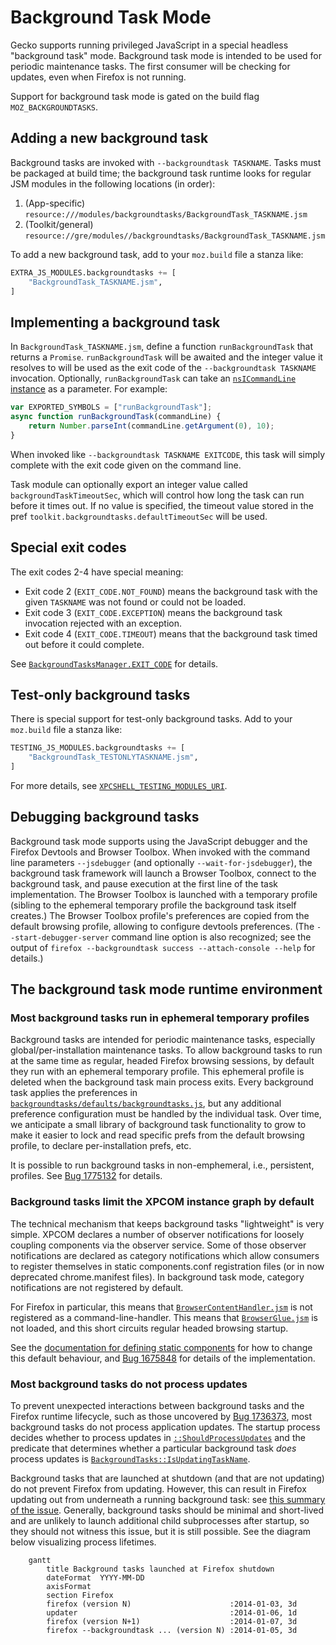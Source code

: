 # Background Task Mode

Gecko supports running privileged JavaScript in a special headless "background task" mode.  Background task mode is intended to be used for periodic maintenance tasks.  The first consumer will be checking for updates, even when Firefox is not running.

Support for background task mode is gated on the build flag `MOZ_BACKGROUNDTASKS`.

## Adding a new background task

Background tasks are invoked with `--backgroundtask TASKNAME`.  Tasks must be packaged at build time; the background task runtime looks for regular JSM modules in the following locations (in order):

1. (App-specific) `resource:///modules/backgroundtasks/BackgroundTask_TASKNAME.jsm`
2. (Toolkit/general) `resource://gre/modules//backgroundtasks/BackgroundTask_TASKNAME.jsm`

To add a new background task, add to your `moz.build` file a stanza like:

```python
EXTRA_JS_MODULES.backgroundtasks += [
    "BackgroundTask_TASKNAME.jsm",
]
```

## Implementing a background task

In `BackgroundTask_TASKNAME.jsm`, define a function `runBackgroundTask` that returns a `Promise`.  `runBackgroundTask` will be awaited and the integer value it resolves to will be used as the exit code of the `--backgroundtask TASKNAME` invocation.  Optionally, `runBackgroundTask` can take an [`nsICommandLine` instance](https://searchfox.org/mozilla-central/source/toolkit/components/commandlines/nsICommandLine.idl) as a parameter.  For example:

```javascript
var EXPORTED_SYMBOLS = ["runBackgroundTask"];
async function runBackgroundTask(commandLine) {
    return Number.parseInt(commandLine.getArgument(0), 10);
}
```

When invoked like `--backgroundtask TASKNAME EXITCODE`, this task will simply complete with the exit code given on the command line.

Task module can optionally export an integer value called `backgroundTaskTimeoutSec`, which will control how long the task can run before it times out. If no value is specified, the timeout value stored in the pref `toolkit.backgroundtasks.defaultTimeoutSec` will be used.

## Special exit codes

The exit codes 2-4 have special meaning:

* Exit code 2 (`EXIT_CODE.NOT_FOUND`) means the background task with the given `TASKNAME` was not found or could not be loaded.
* Exit code 3 (`EXIT_CODE.EXCEPTION`) means the background task invocation rejected with an exception.
* Exit code 4 (`EXIT_CODE.TIMEOUT`) means that the background task timed out before it could complete.

See [`BackgroundTasksManager.EXIT_CODE`](https://searchfox.org/mozilla-central/source/toolkit/components/backgroundtasks/BackgroundTasksManager.jsm) for details.

## Test-only background tasks

There is special support for test-only background tasks.  Add to your `moz.build` file a stanza like:

```python
TESTING_JS_MODULES.backgroundtasks += [
    "BackgroundTask_TESTONLYTASKNAME.jsm",
]
```

For more details, see [`XPCSHELL_TESTING_MODULES_URI`](https://searchfox.org/mozilla-central/search?q=XPCSHELL_TESTING_MODULES_URI).

## Debugging background tasks

Background task mode supports using the JavaScript debugger and the Firefox Devtools and Browser Toolbox.  When invoked with the command line parameters `--jsdebugger` (and optionally `--wait-for-jsdebugger`), the background task framework will launch a Browser Toolbox, connect to the background task, and pause execution at the first line of the task implementation.  The Browser Toolbox is launched with a temporary profile (sibling to the ephemeral temporary profile the background task itself creates.)  The Browser Toolbox profile's preferences are copied from the default browsing profile, allowing to configure devtools preferences.  (The `--start-debugger-server` command line option is also recognized; see the output of `firefox --backgroundtask success --attach-console --help` for details.)

## The background task mode runtime environment

### Most background tasks run in ephemeral temporary profiles

Background tasks are intended for periodic maintenance tasks, especially global/per-installation maintenance tasks.  To allow background tasks to run at the same time as regular, headed Firefox browsing sessions, by default they run with an ephemeral temporary profile.  This ephemeral profile is deleted when the background task main process exits.  Every background task applies the preferences in [`backgroundtasks/defaults/backgroundtasks.js`](https://searchfox.org/mozilla-central/source/toolkit/components/backgroundtasks/defaults/backgroundtasks.js), but any additional preference configuration must be handled by the individual task.  Over time, we anticipate a small library of background task functionality to grow to make it easier to lock and read specific prefs from the default browsing profile, to declare per-installation prefs, etc.

It is possible to run background tasks in non-emphemeral, i.e., persistent, profiles.  See [Bug 1775132](https://bugzilla.mozilla.org/show_bug.cgi?id=1775132) for details.

### Background tasks limit the XPCOM instance graph by default

The technical mechanism that keeps background tasks "lightweight" is very simple.  XPCOM declares a number of observer notifications for loosely coupling components via the observer service.   Some of those observer notifications are declared as category notifications which allow consumers to register themselves in static components.conf registration files (or in now deprecated chrome.manifest files).  In background task mode, category notifications are not registered by default.

For Firefox in particular, this means that [`BrowserContentHandler.jsm`](https://searchfox.org/mozilla-central/source/browser/components/BrowserContentHandler.jsm) is not registered as a command-line-handler.  This means that [`BrowserGlue.jsm`](https://searchfox.org/mozilla-central/source/browser/components/BrowserGlue.jsm) is not loaded, and this short circuits regular headed browsing startup.

See the [documentation for defining static components](https://firefox-source-docs.mozilla.org/build/buildsystem/defining-xpcom-components.html) for how to change this default behaviour, and [Bug 1675848](https://bugzilla.mozilla.org/show_bug.cgi?id=1675848) for details of the implementation.

### Most background tasks do not process updates

To prevent unexpected interactions between background tasks and the Firefox runtime lifecycle, such as those uncovered by [Bug 1736373](https://bugzilla.mozilla.org/show_bug.cgi?id=1736373), most background tasks do not process application updates.  The startup process decides whether to process updates in [`::ShouldProcessUpdates`](https://searchfox.org/mozilla-central/source/toolkit/xre/nsAppRunner.cpp) and the predicate that determines whether a particular background task *does* process updates is [`BackgroundTasks::IsUpdatingTaskName`](https://searchfox.org/mozilla-central/source/toolkit/components/backgroundtasks/BackgroundTasks.h).

Background tasks that are launched at shutdown (and that are not updating) do not prevent Firefox from updating.  However, this can result in Firefox updating out from underneath a running background task: see [this summary of the issue](https://bugzilla.mozilla.org/show_bug.cgi?id=1480452#c8).  Generally, background tasks should be minimal and short-lived and are unlikely to launch additional child subprocesses after startup, so they should not witness this issue, but it is still possible.  See the diagram below visualizing process lifetimes.

```{mermaid}
    gantt
        title Background tasks launched at Firefox shutdown
        dateFormat  YYYY-MM-DD
        axisFormat  
        section Firefox
        firefox (version N)                      :2014-01-03, 3d
        updater                                  :2014-01-06, 1d
        firefox (version N+1)                    :2014-01-07, 3d
        firefox --backgroundtask ... (version N) :2014-01-05, 3d
```
